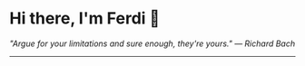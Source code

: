 <h1>Hi there, I'm Ferdi 👋</h1>

<p><em>
  "Argue for your limitations and sure enough, they're yours." — Richard Bach
</em></p>

---
